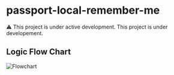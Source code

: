 # passport-local-remember-me
⚠️ This project is under active development.
This project is under developement.

## Logic Flow Chart
![Flowchart](https://github.com/maketext/passport-local-remember-me/assets/32004044/62f360e5-c89e-4375-a794-ab2e778ff67e)

